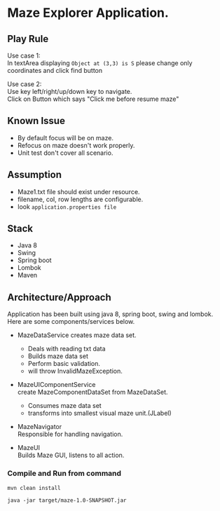 # Maze Explorer Application.

## Play Rule

Use case 1:<br/>
In textArea displaying ```Object at (3,3) is S``` please change only coordinates
and click find button<br/>

Use case 2:<br/>
Use key left/right/up/down key to navigate.<br/>
Click on Button which says "Click me before resume maze"

## Known Issue
- By default focus will be on maze.
- Refocus on maze doesn't work properly. 
- Unit test don't cover all scenario.

## Assumption
- Maze1.txt file should exist under resource.
- filename, col, row lengths are configurable.
- look ```application.properties file```

## Stack
- Java 8
- Swing
- Spring boot
- Lombok
- Maven

## Architecture/Approach

Application has been built using java 8, spring boot, swing and lombok.<br/>
Here are some components/services below.

- MazeDataService
   creates maze data set.
  - Deals with reading txt data
  - Builds maze data set
  - Perform basic validation.
  - will throw InvalidMazeException.
 
- MazeUIComponentService<br/>
  create MazeComponentDataSet from MazeDataSet.
  - Consumes maze data set
  - transforms into smallest visual maze unit.(JLabel)
  
- MazeNavigator<br/>
  Responsible for handling navigation.
  
- MazeUI<br/>
  Builds Maze GUI, listens to all action.

### Compile and Run from command
```mvn clean install```

```java -jar target/maze-1.0-SNAPSHOT.jar```


  
 